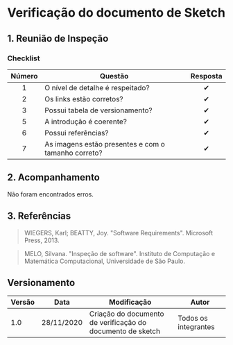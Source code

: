 # Verificação do documento de Sketch

## 1. Reunião de Inspeção

### Checklist

| Número | Questão | Resposta |
|:--:|--|:--:|
| 1 | O nível de detalhe é respeitado? | ✔ |
| 2 | Os links estão corretos? | ✔ |
| 3 | Possui tabela de versionamento? | ✔ |
| 5 | A introdução é coerente? | ✔ |
| 6 | Possui referências? | ✔ |
| 7 | As imagens estão presentes e com o tamanho correto? | ✔ |

## 2. Acompanhamento

Não foram encontrados erros.

## 3. Referências

>WIEGERS, Karl; BEATTY, Joy. "Software Requirements". Microsoft Press, 2013.

>MELO, Silvana. "Inspeção de software". Instituto de Computação e Matemática Computacional, Universidade de São Paulo.

## Versionamento

| Versão | Data | Modificação | Autor |
|--|--|--|--|
| 1.0 | 28/11/2020 | Criação do documento de verificação do documento de sketch | Todos os integrantes |